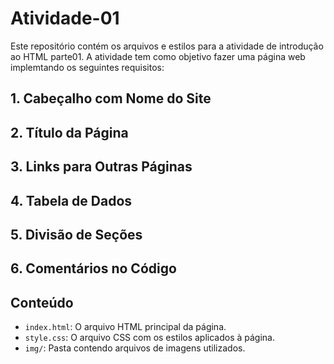 # Atividade-01
Este repositório contém os arquivos e estilos para a atividade de introdução ao HTML parte01. A atividade tem como objetivo fazer uma página web implemtando os seguintes requisitos:

## 1. Cabeçalho com Nome do Site
## 2. Título da Página
## 3. Links para Outras Páginas
## 4. Tabela de Dados
## 5. Divisão de Seções
## 6. Comentários no Código

## Conteúdo

- `index.html`: O arquivo HTML principal da página.
- `style.css`: O arquivo CSS com os estilos aplicados à página.
- `img/`: Pasta contendo arquivos de imagens utilizados.

  
  
